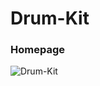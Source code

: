 # Drum-Kit

### Homepage

![Drum-Kit](https://user-images.githubusercontent.com/78266403/169400307-7da6fb40-37ae-40e0-95dd-672f115cbdfe.png)

